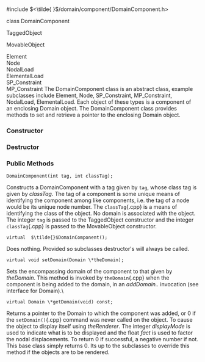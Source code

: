 \
#include $<\tilde{ }$/domain/component/DomainComponent.h$>$


class DomainComponent


TaggedObject

MovableObject


Element\
Node\
NodalLoad\
ElementalLoad\
SP_Constraint\
MP_Constraint
The DomainComponent class is an abstract class, example subclasses
include Element, Node, SP_Constraint, MP_Constraint, NodalLoad,
ElementalLoad. Each object of these types is a component of an enclosing
Domain object. The DomainComponent class provides methods to set and
retrieve a pointer to the enclosing Domain object.
### Constructor

### Destructor

### Public Methods



```{.cpp}
DomainComponent(int tag, int classTag);
```


Constructs a DomainComponent with a tag given by `tag`, whose class tag
is given by *classTag*. The tag of a component is some unique means of
identifying the component among like components, i.e. the tag of a node
would be its unique node number. The `classTag`{.cpp} is a means of
identifying the class of the object. No domain is associated with the
object. The integer `tag` is passed to the TaggedObject constructor and
the integer `classTag`{.cpp} is passed to the MovableObject constructor.

```{.cpp}
virtual  $\tilde{}$DomainComponent();
```


Does nothing. Provided so subclasses destructor's will always be
called.

```{.cpp}
virtual void setDomain(Domain \*theDomain);
```


Sets the encompassing domain of the component to that given by
*theDomain*. This method is invoked by `theDomain`{.cpp} when the component is
being added to the domain, in an *addDomain..* invocation (see interface
for Domain).\

```{.cpp}
virtual Domain \*getDomain(void) const;
```


Returns a pointer to the Domain to which the component was added, or $0$
if the `setDomain()`{.cpp} command was never called on the object.
To cause the object to display itself using *theRenderer*. The integer
*displayMode* is used to indicate what is to be displayed and the float
*fact* is used to factor the nodal displacements. To return $0$ if
successful, a negative number if not. This base class simply returns
$0$. Its up to the subclasses to override this method if the objects are
to be rendered.
